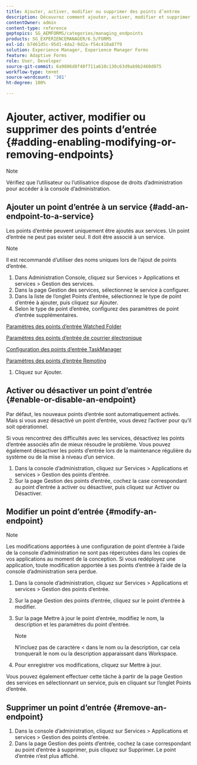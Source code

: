 ```yaml
---
title: Ajouter, activer, modifier ou supprimer des points d’entrée
description: Découvrez comment ajouter, activer, modifier et supprimer des points d’entrée.
contentOwner: admin
content-type: reference
geptopics: SG_AEMFORMS/categories/managing_endpoints
products: SG_EXPERIENCEMANAGER/6.5/FORMS
exl-id: b7461d5c-95d1-4da2-9d2a-f54c410a87f9
solution: Experience Manager, Experience Manager Forms
feature: Adaptive Forms
role: User, Developer
source-git-commit: 6a9806d8f40f711a610c130c63d9ab9b2460d075
workflow-type: tm+mt
source-wordcount: '381'
ht-degree: 100%

---
```


# Ajouter, activer, modifier ou supprimer des points d’entrée {#adding-enabling-modifying-or-removing-endpoints}

>[!NOTE]
> 
> Vérifiez que l’utilisateur ou l’utilisatrice dispose de droits d’administration pour accéder à la console d’administration.

## Ajouter un point d’entrée à un service {#add-an-endpoint-to-a-service}

Les points d’entrée peuvent uniquement être ajoutés aux services. Un point d’entrée ne peut pas exister seul. Il doit être associé à un service.

>[!NOTE]
>
>Il est recommandé d’utiliser des noms uniques lors de l’ajout de points d’entrée.

1. Dans Administration Console, cliquez sur Services > Applications et services > Gestion des services.
1. Dans la page Gestion des services, sélectionnez le service à configurer.
1. Dans la liste de l’onglet Points d’entrée, sélectionnez le type de point d’entrée à ajouter, puis cliquez sur Ajouter.
1. Selon le type de point d’entrée, configurez des paramètres de point d’entrée supplémentaires.

[Paramètres des points d’entrée Watched Folder](/help/forms/using/admin-help/configuring-watched-folder-endpoints.md#watched-folder-endpoint-settings)

[Paramètres des points d’entrée de courrier électronique](/help/forms/using/admin-help/configuring-email-endpoints.md#email-endpoint-settings)

[Configuration des points d’entrée TaskManager](/help/forms/using/admin-help/configuring-task-manager-endpoints.md#configuring-task-manager-endpoints)

[Paramètres des points d’entrée Remoting](/help/forms/using/admin-help/configuring-remoting-endpoints.md#remoting-endpoint-settings)

1. Cliquez sur Ajouter.

## Activer ou désactiver un point d’entrée {#enable-or-disable-an-endpoint}

Par défaut, les nouveaux points d’entrée sont automatiquement activés. Mais si vous avez désactivé un point d’entrée, vous devez l’activer pour qu’il soit opérationnel.

Si vous rencontrez des difficultés avec les services, désactivez les points d’entrée associés afin de mieux résoudre le problème. Vous pouvez également désactiver les points d’entrée lors de la maintenance régulière du système ou de la mise à niveau d’un service.

1. Dans la console d’administration, cliquez sur Services > Applications et services > Gestion des points d’entrée.
1. Sur la page Gestion des points d’entrée, cochez la case correspondant au point d’entrée à activer ou désactiver, puis cliquez sur Activer ou Désactiver.

## Modifier un point d’entrée {#modify-an-endpoint}

>[!NOTE]
>
>Les modifications apportées à une configuration de point d’entrée à l’aide de la console d’administration ne sont pas répercutées dans les copies de vos applications au moment de la conception. Si vous redéployez une application, toute modification apportée à ses points d’entrée à l’aide de la console d’administration sera perdue.

1. Dans la console d’administration, cliquez sur Services > Applications et services > Gestion des points d’entrée.
1. Sur la page Gestion des points d’entrée, cliquez sur le point d’entrée à modifier.
1. Sur la page Mettre à jour le point d’entrée, modifiez le nom, la description et les paramètres du point d’entrée.

   >[!NOTE]
   >
   >N’incluez pas de caractère &lt; dans le nom ou la description, car cela tronquerait le nom ou la description apparaissant dans Workspace.

1. Pour enregistrer vos modifications, cliquez sur Mettre à jour.

Vous pouvez également effectuer cette tâche à partir de la page Gestion des services en sélectionnant un service, puis en cliquant sur l’onglet Points d’entrée.

## Supprimer un point d’entrée {#remove-an-endpoint}

1. Dans la console d’administration, cliquez sur Services > Applications et services > Gestion des points d’entrée.
1. Dans la page Gestion des points d’entrée, cochez la case correspondant au point d’entrée à supprimer, puis cliquez sur Supprimer. Le point d’entrée n’est plus affiché.
